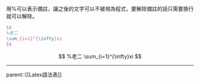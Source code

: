 用%可以表示備註，讓之後的文字可以不被視為程式，要解除備註的話只需要換行就可以解除。
```Latex
$$
%老二
\sum_{i=1}^{\infty}xi
$$
```

$$
%老二
\sum_{i=1}^{\infty}xi
$$
- - -
parent::[[Latex語法表]]